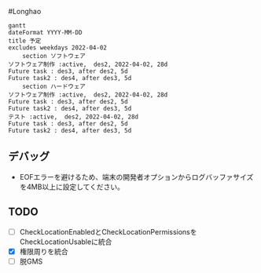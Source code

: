 #Longhao

```mermaid
gantt  
dateFormat YYYY-MM-DD
title 予定
excludes weekdays 2022-04-02
	section ソフトウェア
ソフトウェア制作 :active,  des2, 2022-04-02, 28d  
Future task : des3, after des2, 5d  
Future task2 : des4, after des3, 5d
	section ハードウェア
ソフトウェア制作 :active,  des2, 2022-04-02, 28d  
Future task : des3, after des2, 5d  
Future task2 : des4, after des3, 5d
テスト :active,  des2, 2022-04-02, 28d  
Future task : des3, after des2, 5d  
Future task2 : des4, after des3, 5d
```

## デバッグ

- EOFエラーを避けるため、端末の開発者オプションからログバッファサイズを4MB以上に設定してください。

## TODO

- [ ] CheckLocationEnabledとCheckLocationPermissionsをCheckLocationUsableに統合
- [x] 権限周りを統合
- [ ] 脱GMS
